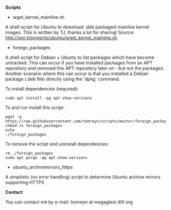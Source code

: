 **Scripts**

* wget_kernel_mainline.sh

A shell script for Ubuntu to download .deb packaged mainline kernel images. This is written by TJ, thanks a lot for sharing!
Source: http://iam.tj/projects/ubuntu/wget_kernel_mainline.sh


* foreign_packages

A shell script for Debian + Ubuntu to list packages which have become untracked. This can occur if you have installed packages from an APT repository and removed this APT repository later on - but not the packages. Another scenario where this can occur is that you installed a Debian package (.deb file) directly using the 'dpkg' command.

To install dependencies (required):

```
sudo apt install -qq apt-show-versions
```

To and run install this script:

```
wget -q https://raw.githubusercontent.com/tomreyn/scripts/master/foreign_packages
chmod +x foreign_packages
echo
./foreign_packages
```

To remove the script and uninstall dependencies:

```
rm ./foreign_packages
sudo apt purge -qq apt-show-versions
```

* ubuntu_archivemirrors_https

A simplistic (no error handling) script to determine Ubuntu archive mirrors supporting HTTPS

**Contact**

You can contact me by e-mail: tomreyn at megaglest d0t org
